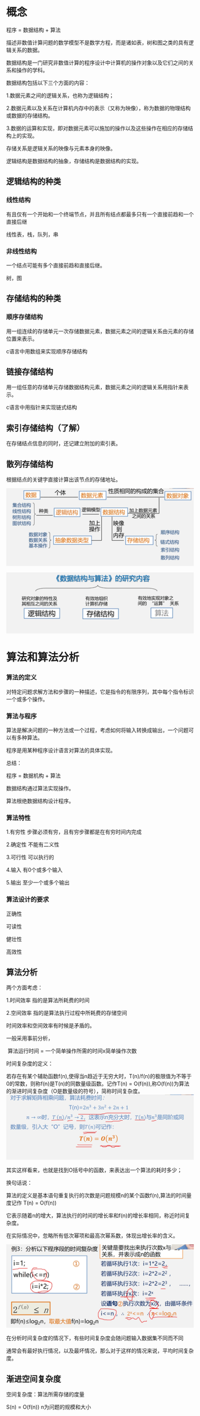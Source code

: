 # 概念

程序 = 数据结构 + 算法

描述非数值计算问题的数学模型不是数学方程，而是诸如表，树和图之类的具有逻辑关系的数据。

数据结构是一门研究非数值计算的程序设计中计算机的操作对象以及它们之间的关系和操作的学科。

数据结构包括以下三个方面的内容：

1.数据元素之间的逻辑关系，也称为逻辑结构；

2.数据元素以及关系在计算机内存中的表示（又称为映像），称为数据的物理结构或数据的存储结构。

3.数据的运算和实现，即对数据元素可以施加的操作以及这些操作在相应的存储结构上的实现。

存储关系是逻辑关系的映像与元素本身的映像。

逻辑结构是数据结构的抽象，存储结构是数据结构的实现。

## 逻辑结构的种类

### 线性结构

有且仅有一个开始和一个终端节点，并且所有结点都最多只有一个直接前趋和一个直接后继

线性表，栈，队列，串

### 非线性结构

一个结点可能有多个直接前趋和直接后继。

树，图



## 存储结构的种类

### 顺序存储结构

用一组连续的存储单元一次存储数据元素，数据元素之间的逻辑关系由元素的存储位置来表示。

c语言中用数组来实现顺序存储结构

## 链接存储结构

用一组任意的存储单元存储数据结构元素，数据元素之间的逻辑关系用指针来表示。

c语言中用指针来实现链式结构

## 索引存储结构（了解）

在存储结点信息的同时，还记建立附加的索引表。

## 散列存储结构

根据结点的关键字直接计算出该节点的存储地址。

![image-20241028225408723](%E7%AC%94%E8%AE%B0/image-20241028225408723.png)

![image-20241028225632449](%E7%AC%94%E8%AE%B0/image-20241028225632449.png)

# 算法和算法分析

### 算法的定义

对特定问题求解方法和步骤的一种描述，它是指令的有限序列，其中每个指令标识一个或多个操作。

### 算法与程序

算法是解决问题的一种方法或一个过程，考虑如何将输入转换成输出，一个问题可以有多种算法。

程序是用某种程序设计语言对算法的具体实现。

总结：

程序 = 数据机构 + 算法

数据结构通过算法实现操作。

算法根绝数据结构设计程序。



### 算法特性

1.有穷性 步骤必须有穷，且有穷步骤都是在有穷时间内完成

2.确定性 不能有二义性

3.可行性 可以执行的

4.输入 有0个或多个输入

5.输出 至少一个或多个输出

### 算法设计的要求

正确性

可读性

健壮性

高效性

## 算法分析

两个方面考虑：

1.时间效率 指的是算法所耗费的时间

2.空间效率 指的是算法执行过程中所耗费的存储空间

时间效率和空间效率有时候是矛盾的。

一般采用事前分析，

​	算法运行时间 = 一个简单操作所需的时间x简单操作次数

时间复杂度的定义：

若存在有某个辅助函数f(n),使得当n趋近于无穷大时，T(n)/f(n)的极限值为不等于0的常数，则称f(n)是T(n)的同数量级函数。记作T(n) = O(f(n)),称O(f(n))为算法的渐进时间复杂度（O是数量级的符号），简称时间复杂度。![image-20241028231747020](%E7%AC%94%E8%AE%B0/image-20241028231747020.png)

其实这样看来，也就是找到O括号中的函数，来表达出一个算法的耗时多少；

换句话说：

算法的定义是基本语句重复执行的次数是问题规模n的某个函数f(n),算法的时间量度记作 T(n) = O(f(n))

它表示随着n的增大，算法执行的时间的增长率和f(n)的增长率相同，称近时间复杂度。

在实际情况中，忽略所有低次幂项和最高次幂系数，体现出增长率的含义。



![image-20241028235853763](%E7%AC%94%E8%AE%B0/image-20241028235853763.png)

在分析时间复杂度的情况下，有些时间复杂度会随问题输入数据集不同而不同

通常会有最好执行情况，以及最坏情况，那么对于这样的情况来说，平均时间复杂度。



## 渐进空间复杂度

空间复杂度：算法所需存储的度量

S(n) = O(f(n)) n为问题的规模和大小
